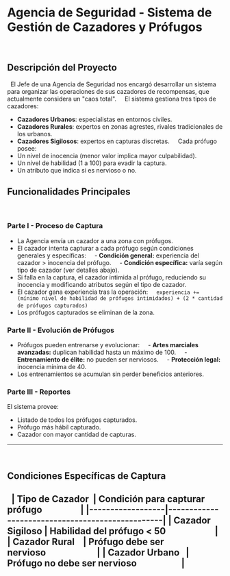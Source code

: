# Agencia de Seguridad - Sistema de Gestión de Cazadores y Prófugos
 
## Descripción del Proyecto
 
El Jefe de una Agencia de Seguridad nos encargó desarrollar un sistema para organizar las operaciones de sus cazadores de recompensas, que actualmente considera un "caos total".  
 
El sistema gestiona tres tipos de cazadores:  
- **Cazadores Urbanos**: especialistas en entornos civiles.  
- **Cazadores Rurales**: expertos en zonas agrestes, rivales tradicionales de los urbanos.  
- **Cazadores Sigilosos**: expertos en capturas discretas.  
 
Cada prófugo posee:  
- Un nivel de inocencia (menor valor implica mayor culpabilidad).  
- Un nivel de habilidad (1 a 100) para evadir la captura.  
- Un atributo que indica si es nervioso o no.  
 
## Funcionalidades Principales
 
### Parte I - Proceso de Captura  
- La Agencia envía un cazador a una zona con prófugos.  
- El cazador intenta capturar a cada prófugo según condiciones generales y específicas:  
  - **Condición general:** experiencia del cazador > inocencia del prófugo.  
  - **Condición específica:** varía según tipo de cazador (ver detalles abajo).  
- Si falla en la captura, el cazador intimida al prófugo, reduciendo su inocencia y modificando atributos según el tipo de cazador.  
- El cazador gana experiencia tras la operación:  
  `experiencia += (mínimo nivel de habilidad de prófugos intimidados) + (2 * cantidad de prófugos capturados)`  
- Los prófugos capturados se eliminan de la zona.
 
### Parte II - Evolución de Prófugos  
- Prófugos pueden entrenarse y evolucionar:  
  - **Artes marciales avanzadas:** duplican habilidad hasta un máximo de 100.  
  - **Entrenamiento de élite:** no pueden ser nerviosos.  
  - **Protección legal:** inocencia mínima de 40.  
- Los entrenamientos se acumulan sin perder beneficios anteriores.
 
### Parte III - Reportes  
El sistema provee:  
- Listado de todos los prófugos capturados.  
- Prófugo más hábil capturado.  
- Cazador con mayor cantidad de capturas.
 
---
 
## Condiciones Específicas de Captura
 
| Tipo de Cazador  | Condición para capturar prófugo                  |
|------------------|-------------------------------------------------|
| Cazador Sigiloso | Habilidad del prófugo < 50                       |
| Cazador Rural    | Prófugo debe ser nervioso                        |
| Cazador Urbano   | Prófugo no debe ser nervioso                     |
 
---
